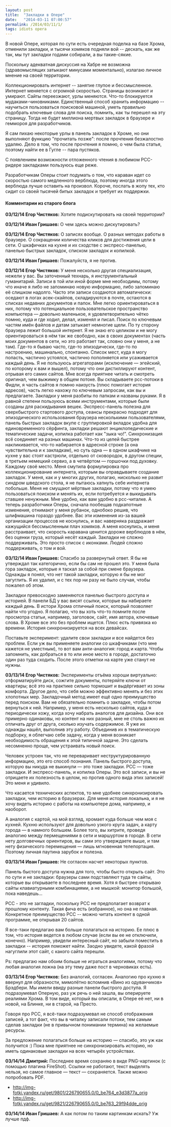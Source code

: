 ```yaml
---
layout: post
title:  "Закладки в Опере"
date:   "2014-03-11 07:00:57"
permalink: /2014/03/11/1/
tags: idiots opera
---
```


В новой Опере, которая по сути есть очередная поделка на базе Хрома,
отменили закладки, и тысячи хомяков подняли вой -- дескать, как же
так, мы тут закладки годами собирали, а вы такие-сякие.

Поскольку адекватная дискуссия на Хабре не возможна (здравомыслящих
затыкают минусами моментально), излагаю личное мнение на своей
территории.

Коллекционировать интернет -- занятие глупое и бессмысленное. Интернет
меняется с огромной скоростью. Страницы возникают и умирают. Сайты
переезжают, урлы меняются. Что-то блокируется
мудаками-чиновниками. Единственный способ хранить информацию --
научиться пользоваться поисковой машиной, уметь правильно подобрать
ключевые слова для поиска, помнить, как ты перешел на эту
страницу. Тогда не будет миллиона мертвых закладок в браузере и
геммороя для разработчиков.

Я сам пихаю некоторые урлы в панель закладок в Хроме, но они выполняют
функцию "прочитать позже": после прочтения безжалостно удаляю. Дело в
том, что после прочтения я помню, о чем была статья, поэтому найти ее
в Гугле -- пара пустяков.

С появлением возможности отложенного чтения в любимом РСС-ридере
закладками пользуюсь еще реже.

Разработчикам Оперы стоит подумать о том, что караван идет со
скоростью самого медленного верблюда, поэтому иногда этого верблюда
лучше оставить на произвол. Короче, послать в жопу тех, кто сидит со
своей тысячей битых закладок и требует их поддержки.



#### Комментарии из старого блога


**03/12/14 Егор Чистяков:** Хотите подискутировать на своей
  территории?

**03/12/14 Иван Гришаев:** О чем здесь можно дискутировать?

**03/12/14 Егор Чистяков:** О записях вообще.  О разных методах работы
в браузере.  О сокращении количества кликов для достижения цели в
сети.  О шкафичках на кухне и их сходстве с экспресс-панелью, панелью
быстрых закладок, списком закладок и копилкой.


**03/12/14 Иван Гришаев:** Пожалуйста, я не против.


**03/12/14 Егор Чистяков:** У меня несколько другая специализация,
нежели у вас. Вы заточенный технарь, я инструментальный
гуманитарий. Записи в той или иной форме мне необходимы, потому что
иначе я либо не запоминаю новую информацию, либо запоминаю её слишком
надолго. Часто эти записи создаются автоматически: оседают в логах
асек-скайпов, складируются в почте, остаются в списках недавних
документов и папок. Мне легко ориентироваться в них, потому что
потенциальное пользовательское пространство компьютера — довольно
маленькое, я удовлетворительно чётко помню, куда и где ходил, делал,
изменял и писал. Поиск по ключевым частям имён файлов и датам затыкает
немногие щели.  По ту сторону браузера лежит большой интернет. Я не
знаю его целиком и не могу ориентироваться в нём так же свободно, как
в своих документах (часть моих документов в сети, но это работает так,
словно они у меня, а не там). Где-то я бываю часто, где-то
эпизодически, где-то по настроению, машинально, спонтанно. Список
мест, куда я могу попасть, частично устоялся, частично пополняется или
усаживается каждый день. Я не пользуюсь агрегаторами (исключение —
эгейский, по которому к вам и вышел), потому что они дистиллируют
контент, отрывая его самих сайтов. Мне всегда приятнее читать и
смотреть оригинал, чем выжимку в общем потоке. Вы складываете
рсс-потоки в Фидли, я часть сайтов я помню наизусть (плюс помогает
история адресов), часть легко нахожу по ключевым запросам, как вы и
предлагаете. Закладки у меня разбиты по папкам и названы руками.  Я в
равной степени пользуюсь всеми инструментами, которые были созданы для
раскидывания вешек. Экспресс-панель полезна для сверхбыстрого
стартового доступа, сеансы прекрасно подходят для эпизодического
использования браузера несколькими пользователями, панель быстрых
закладок вкупе с группировкой вкладок удобна для единовременного
сёрфинга, закладки решают энциклопедические и тематические задачи,
копилка работает как "зыка чо!". Синхронизация всё соединяет на разных
машинах. Что-то из целей быстрее накликивается, что-то набирается в
адресной строке (а она чувствительна и к закладкам), но суть одна — в
одном шкафчике на кухне у вас стоят кастрюли, отдельно от сковородок,
в другом специи, в третьем немецкий сервиз, а в четвёртом — горшочки
под духовку. Каждому своё место.  Меня смутила формулировка про
коллекционирование интернета, которым вы оправдываете создание
закладок. У меня, как и у многих других, полагаю, нисколько не развит
синдром шведского стола, я не пытаюсь хапнуть себе интернета
побольше. Меня не смущают мёртвые закладки, потому что я умею
пользоваться поиском и менять их, если потребуется и выкидывать
ставшее ненужным. Мне удобно, как вам удобно в рсс-читалке.  А теперь
разработчики Оперы, сначала пообещав подкапотные изменения, отнимают у
меня рубанок, однобоко решив, что шлифмашина гораздо удобнее. Вас эти
изменения из-за вашей организации процессов не коснулись, и вас
наверняка раздражает кажущийся бессмысленным плач хомяков. А меня
коснулись, и меня расстраивает, что скорость каравана ценится дороже
верблюдов в нём, без оценки груза, который несёт каждый.  Закладки не
сложно поддерживать. Это просто список с иконками. Людей сложно
поддерживать, о том и вой.


**03/12/14 Иван Гришаев:** Спасибо за развернутый ответ. Я бы не
  утверждал так категорично, если бы сам не прошел это. У меня была
  гора закладок, которые я таскал за собой при смене браузера. Однажды
  я понял, что нет такой закладки, которую я бы не мог загуглить. Я их
  удалил, и с тех пор ни разу не было случая, чтобы пожалел об этом.

Закладки превосходно заменяются панелью быстрого доступа и историей. В
панели БД у вас висят ссылки, которые вы набираете каждый день. В
истори Хрома отличный поиск, который позволяет найти что угодно. Я
полагаю, что вы хоть что-то помните после просмотра статьи, например,
заголовок, сайт, имя автора, ключевые слова. В Хроме все это без
проблем ищется. Плюс есть привязка ко времени. История
синхронизируется на всех девайсах.

Поставьте эксперимент: удалите свои закладки и все найдется без
проблем. Если уж вы применяете аналогии со шкафчиками (что мне кажется
не уместным), то вот вам анти-аналогия: город и карта. Чтобы
запомнить, как добраться в то или иное место в городе, достаточно один
раз туда сходить. После этого отметки на карте уже станут не нужны.



**03/13/14 Егор Чистяков:** Эксперименты отъёма хороши виртуально:
отформатируйте диск, сожгите документы, потеряйте ключи от квартиры;
всё это на практике сильно тормошит и выдёргивает из зоны
комфорта. Другое дело, что себя можно эффективно менять и без этих
хлопотных мер.  Закладочный метод имеет ещё одно преимущество перед
поиском. Вам не обязательно помнить о закладке, чтобы потом вернуться
к ней. Например, у меня есть несколько сайтов, куда я периодически
хожу, когда хочу набрать аналогов для дизайна. Они все примерно
одинаковы, но контент на них разный, мне не столь важно их отличать
друг от друга, сколько изучать содержимое. Я уже их однажды нашёл,
выполнив эту работу. Объединив их в тематическую подборку, я облегчаю
себе задачу, когда у меня возникает необходимость обращения к этой
типичной задаче. Это сделать несомненно проще, чем устраивать новый
поиск.

Человек устроен так, что не переваривает неструктурированную
информацию, это его способ познания. Панель быстрого доступа, которую
вы никуда не выкинули — это тоже закладки. РСС — тоже закладки. И
экспресс-панель, и копилка Оперы. Это всё записи, и вы не отрицаете их
полезность в целом, но против одного вида этих записей! Это меня и
удивило.

Что касается технических аспектов, то мне удобнее синхронизировать
закладки, чем историю в браузерах. Для меня история локальна, и я не
хочу видеть историю с работы на компьютере дома, например, и наоборот.

А аналогия с картой, на мой взгляд, хромает куда больше чем моя с
кухней. Кухню используют для довольно узкого круга задач, а карту
города — в намного большем. Более того, вы хитрите, проведя аналогию
между пермещениями в сети и маршуртом в городе. В сети нету
долговечных ориентиров, вы сами это утверждаете выше, и там нету
физического перемещения — лишь мгновенная телепортация. Поэтому личная
паутина зарубок и полезна.


**03/13/14 Иван Гришаев:** Не согласен насчет некоторых пунктов.

Панель быстого доступа нужна для того, чтобы бысто открыть сайт. Это
по сути и не закладки: браузеры сами подставляют туда те сайты,
которые вы открываете в последнее время. Хотя я быстрее открываю сайты
клавиатурными комбинациями, а не мышкой: монитор большой, пока
наведешь...

РСС - это не загладки, поскольку РСС не предполагает возврат к
прошлому контенту. Такая фича есть (избранное), но она не
главная. Конкретное преимущество РСС -- можно читать контент в одной
программе, не открывая 20 сайтов.

Я все-таки предлагаю вам больше полагаться на историю. Ее плюс в том,
что история ведется в любом случае (если вы ее не отключили,
конечно). Например, увидели интересный сайт, но забыли поместить в
закладки -- история поможет найти. Заодно увидете, какой фразой
нагуглили этот сайт, с какого сайта перешли.

Ps: предлагаю нам обоим больше не играться аналогиями, потому что
любая аналогия ложна (на эту тему даже пост в черновиках есть).


**03/13/14 Егор Чистяков:** Без аналогий, согласен. Аналогию про кухню
я ввернул для образности, мимолётно вспомнив «Вино из одуванчиков»
Брэдбери.  Мы имели ввиду разные панели быстрого доступа. Я
подразумевал Оперную, раз уж речь о ней зашла, вы оперируете реалиями
Хрома. В том виде, который вы описали, в Опере её нет, ни в новой, на
Блинке, ни в старой, на Престо.

Говоря про РСС, я всё-таки подразумевал не способ отображения записей,
а тот факт, что вы в читалку записали потоки, тем самым сделав
закладки (не в привычном понимании термина) на желаемые ресурсы.

За предложение полагаться больше на историю — спасибо, это уж как
получится :) Пока мне приятнее не синхронизировать историю, но иметь
одинаковые закладки на всех четырёх устройствах.


**03/14/14 Дмитрий:** Последнее время сохраняю в виде PNG-картинок (с
  помощью плагина FireShot). Ссылки не работают, текст выделять
  нельзя, но самое главное — текст — сохраняется. Также можно
  попробовать PDF.

- http://img-fotki.yandex.ru/get/9801/226790655.0/0_be764_e3d3877a_orig
- http://img-fotki.yandex.ru/get/9821/226790655.0/0_be763_29f94dde_orig

**03/14/14 Иван Гришаев:** А как потом по таким картинкам искать? Уж
  лучше пдф.
